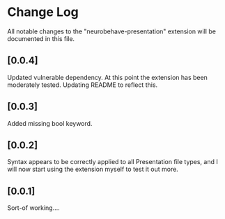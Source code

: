 # Change Log

All notable changes to the "neurobehave-presentation" extension will be
documented in this file.

## [0.0.4]
Updated vulnerable dependency. At this point the extension has been
moderately tested. Updating README to reflect this.

## [0.0.3]
Added missing bool keyword.

## [0.0.2]

Syntax appears to be correctly applied to all Presentation file types, and
I will now start using the extension myself to test it out more.

## [0.0.1]

Sort-of working....